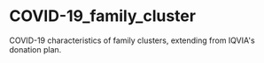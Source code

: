 # COVID-19_family_cluster
COVID-19 characteristics of family clusters, extending from IQVIA's donation plan.
